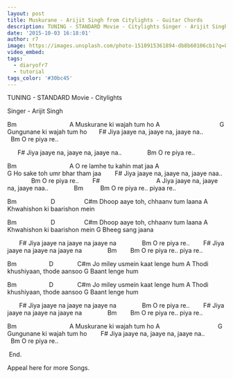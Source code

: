 ```yaml
---
layout: post
title: Muskurane - Arijit Singh from Citylights - Guitar Chords
description: TUNING - STANDARD Movie - Citylights Singer - Arijit Singh &nbsp; Bm &nbsp; &nbsp; &nbsp; &nbsp; &nbsp; &nbsp; &nbsp; &nbsp; &nbsp; &nbsp; &nbsp; ...
date: '2015-10-03 16:18:01'
author: r7
image: https://images.unsplash.com/photo-1510915361894-db8b60106cb1?q=80&w=2940&auto=format&fit=crop&ixlib=rb-4.1.0&ixid=M3wxMjA3fDB8MHxwaG90by1wYWdlfHx8fGVufDB8fHx8fA%3D%3D
video_embed:
tags:
  - diaryofr7
  - tutorial
tags_color: '#30bc45'
---
```

TUNING - STANDARD
Movie - Citylights

Singer - Arijit Singh

Bm                               A
Muskurane ki wajah tum ho
A                                   G
Gungunane ki wajah tum ho
      F#
Jiya jaaye na, jaaye na, jaaye na..
              Bm
O re piya re..

      F#
Jiya jaaye na, jaaye na, jaaye na..
              Bm
O re piya re..

Bm                               A
O re lamhe tu kahin mat jaa
A                                       G
Ho sake toh umr bhar tham jaa
       F#
Jiya jaaye na, jaaye na, jaaye naa..
              Bm
O re piya re..
       F#                                 A
Jiya jaaye na, jaaye na, jaaye naa..
              Bm          Bm
O re piya re.. piyaa re..

Bm                    D                 C#m
Dhoop aaye toh, chhaanv tum laana
A
Khwahishon ki baarishon mein

Bm                    D                 C#m
Dhoop aaye toh, chhaanv tum laana
A
Khwahishon ki baarishon mein
G
Bheeg sang jaana

       F#
Jiya jaaye na jaaye na jaaye na
              Bm
O re piya re..
       F# 
Jiya jaaye na jaaye na jaaye na
              Bm        Bm
O re piya re.. piya re..

Bm                   D              C#m
Jo miley usmein kaat lenge hum
A
Thodi khushiyaan, thode aansoo
G
Baant lenge hum

Bm                   D              C#m
Jo miley usmein kaat lenge hum
A
Thodi khushiyaan, thode aansoo
G
Baant lenge hum

       F#
Jiya jaaye na jaaye na jaaye na
              Bm
O re piya re..
       F# 
Jiya jaaye na jaaye na jaaye na
              Bm        Bm
O re piya re.. piya re..

Bm                               A
Muskurane ki wajah tum ho
A                                  G
Gungunane ki wajah tum ho
       F#
Jiya jaaye na, jaaye na, jaaye na..
              Bm
O re piya re..

 End.

Appeal here for more Songs.
